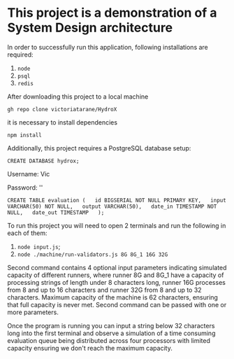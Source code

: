 # This project is a demonstration of a System Design architecture

In order to successfully run this application, following installations are required:
1. ```node```
2. ```psql```
3. ```redis```
   
After downloading this project to a local machine

```gh repo clone victoriatarane/HydroX```

it is necessary to install dependencies

``` npm install ```

Additionally, this project requires a PostgreSQL database setup:

```CREATE DATABASE hydrox;```

Username: Vic

Password: ''

```CREATE TABLE evaluation (   id BIGSERIAL NOT NULL PRIMARY KEY,   input VARCHAR(50) NOT NULL,   output VARCHAR(50),   date_in TIMESTAMP NOT NULL,   date_out TIMESTAMP   );```

To run this project you will need to open 2 terminals and run the following in each of them:

1. ```node input.js```;
2. ```node ./machine/run-validators.js 8G 8G_1 16G 32G```

Second command contains 4 optional input parameters indicating simulated capacity of different runners, where runner 8G and 8G_1 have a capacity of processing strings of length under 8 characters long, runner 16G processes from 8 and up to 16 characters and runner 32G from 8 and up to 32 characters. Maximum capacity of the machine is 62 characters, ensuring that full capacity is never met. Second command can be passed with one or more parameters.

Once the program is running you can input a string below 32 characters long into the first terminal and observe a simulation of a time consuming evaluation queue being distributed across four processors with limited capacity ensuring we don't reach the maximum capacity.

